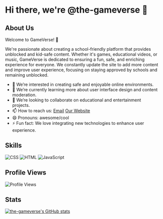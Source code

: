 # Hi there, we're @the-gameverse 👋

## About Us
Welcome to GameVerse! 🌟

We're passionate about creating a school-friendly platform that provides unblocked and kid-safe content. Whether it's games, educational videos, or music, GameVerse is dedicated to ensuring a fun, safe, and enriching experience for everyone. We constantly update the site to add more content and improve user experience, focusing on staying approved by schools and remaining unblocked.

- 👀 We’re interested in creating safe and enjoyable online environments.
- 🌱 We’re currently learning more about user interface design and content moderation.
- 💞️ We’re looking to collaborate on educational and entertainment projects.
- 📫 How to reach us: [Email](mailto:gameverse.site@gmail.com) [Our Website](https://gameverse.global.ssl.fastly.net)
- 😄 Pronouns: awesome/cool
- ⚡ Fun fact: We love integrating new technologies to enhance user experience.

## Skills
![CSS](https://img.shields.io/badge/-CSS-1572B6?style=flat-square&logo=CSS3&logoColor=white)
![HTML](https://img.shields.io/badge/-HTML-E34F26?style=flat-square&logo=HTML5&logoColor=white)
![JavaScript](https://img.shields.io/badge/-JavaScript-F7DF1E?style=flat-square&logo=JavaScript&logoColor=black)

## Profile Views
![Profile Views](https://komarev.com/ghpvc/?username=the-gameverse&style=flat-square)

## Stats
[![the-gameverse's GitHub stats](https://github-readme-stats.vercel.app/api?username=the-gameverse)](https://github.com/anuraghazra/github-readme-stats)
<!---
the-gameverse/the-gameverse is a ✨ special ✨ repository because its `README.md` (this file) appears on your GitHub profile.
You can click the Preview link to take a look at your changes.
--->
